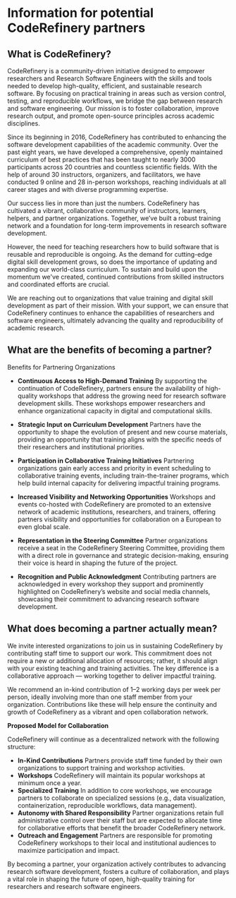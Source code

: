# Information for potential CodeRefinery partners

## What is CodeRefinery?

CodeRefinery is a community-driven initiative designed to empower researchers and Research Software Engineers with the skills and tools needed to develop high-quality, efficient, and sustainable research software. By focusing on practical training in areas such as version control, testing, and reproducible workflows, we bridge the gap between research and software engineering. Our mission is to foster collaboration, improve research output, and promote open-source principles across academic disciplines.

Since its beginning in 2016, CodeRefinery has contributed to enhancing the software development capabilities of the academic community. Over the past eight years, we have developed a comprehensive, openly maintained curriculum of best practices that has been taught to nearly 3000 participants across 20 countries and countless scientific fields. With the help of around 30 instructors, organizers, and facilitators, we have conducted 9 online and 28 in-person workshops, reaching individuals at all career stages and with diverse programming expertise.

Our success lies in more than just the numbers. CodeRefinery has cultivated a vibrant, collaborative community of instructors, learners, helpers, and partner organizations. Together, we’ve built a robust training network and a foundation for long-term improvements in research software development.

However, the need for teaching researchers how to build software that is reusable and reproducible is ongoing. As the demand for cutting-edge digital skill development grows, so does the importance of updating and expanding our world-class curriculum. To sustain and build upon the momentum we've created, continued contributions from skilled instructors and coordinated efforts are crucial.

We are reaching out to organizations that value training and digital skill development as part of their mission. With your support, we can ensure that CodeRefinery continues to enhance the capabilities of researchers and software engineers, ultimately advancing the quality and reproducibility of academic research.

## What are the benefits of becoming a partner? 

Benefits for Partnering Organizations

- **Continuous Access to High-Demand Training**
    By supporting the continuation of CodeRefinery, partners ensure the availability of high-quality workshops that address the growing need for research software development skills. These workshops empower researchers and enhance organizational capacity in digital and computational skills.

- **Strategic Input on Curriculum Development**
    Partners have the opportunity to shape the evolution of present and new course materials, providing an opportunity that training aligns with the specific needs of their researchers and institutional priorities.

- **Participation in Collaborative Training Initiatives**
    Partnering organizations gain early access and priority in event scheduling to collaborative training events, including train-the-trainer programs, which help build internal capacity for delivering impactful training programs.

- **Increased Visibility and Networking Opportunities**
    Workshops and events co-hosted with CodeRefinery are promoted to an extensive network of academic institutions, researchers, and trainers, offering partners visibility and opportunities for collaboration on a European to even global scale.

- **Representation in the Steering Committee**
    Partner organizations receive a seat in the CodeRefinery Steering Committee, providing them with a direct role in governance and strategic decision-making, ensuring their voice is heard in shaping the future of the project.

- **Recognition and Public Acknowledgment**
    Contributing partners are acknowledged in every workshop they support and prominently highlighted on CodeRefinery’s website and social media channels, showcasing their commitment to advancing research software development.


## What does becoming a partner actually mean?

We invite interested organizations to join us in sustaining CodeRefinery by contributing staff time to support our work. This commitment does not require a new or additional allocation of resources; rather, it should align with your existing teaching and training activities. The key difference is a collaborative approach — working together to deliver impactful training.

We recommend an in-kind contribution of 1–2 working days per week per person, ideally involving more than one staff member from your organization. Contributions like these will help ensure the continuity and growth of CodeRefinery as a vibrant and open collaboration network.

**Proposed Model for Collaboration**

CodeRefinery will continue as a decentralized network with the following structure:

- **In-Kind Contributions**
    Partners provide staff time funded by their own organizations to support training and workshop activities.
- **Workshops** 
    CodeRefinery will maintain its popular workshops at minimum once a year.
- **Specialized Training** 
    In addition to core workshops, we encourage partners to collaborate on specialized sessions (e.g., data visualization, containerization, reproducible workflows, data management).
- **Autonomy with Shared Responsibility** 
    Partner organizations retain full administrative control over their staff but are expected to allocate time for collaborative efforts that benefit the broader CodeRefinery network.
- **Outreach and Engagement**
    Partners are responsible for promoting CodeRefinery workshops to their local and institutional audiences to maximize participation and impact.

By becoming a partner, your organization actively contributes to advancing research software development, fosters a culture of collaboration, and plays a vital role in shaping the future of open, high-quality training for researchers and research software engineers.



    
